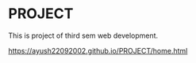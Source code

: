 # PROJECT
This is project of third sem web development.


https://ayush22092002.github.io/PROJECT/home.html
